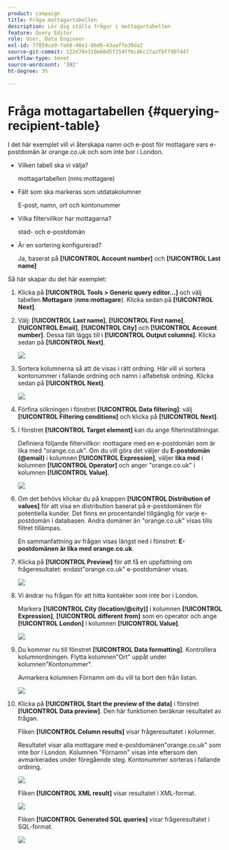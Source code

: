 ```yaml
---
product: campaign
title: Fråga mottagartabellen
description: Lär dig ställa frågor i mottagartabellen
feature: Query Editor
role: User, Data Engineer
exl-id: 7f859ce9-7ab8-46e1-8bd6-43aaffe30da2
source-git-commit: 122d78e310e66d5f354ffbc86c27a2fbff007447
workflow-type: tm+mt
source-wordcount: '392'
ht-degree: 3%

---
```


# Fråga mottagartabellen {#querying-recipient-table}



I det här exemplet vill vi återskapa namn och e-post för mottagare vars e-postdomän är orange.co.uk och som inte bor i London.

* Vilken tabell ska vi välja?

  mottagartabellen (nms:mottagare)

* Fält som ska markeras som utdatakolumner

  E-post, namn, ort och kontonummer

* Vilka filtervillkor har mottagarna?

  stad- och e-postdomän

* Är en sortering konfigurerad?

  Ja, baserat på **[!UICONTROL Account number]** och **[!UICONTROL Last name]**

Så här skapar du det här exemplet:

1. Klicka på **[!UICONTROL Tools > Generic query editor...]** och välj tabellen **Mottagare** (**nms:mottagare**). Klicka sedan på **[!UICONTROL Next]**.
1. Välj: **[!UICONTROL Last name]**, **[!UICONTROL First name]**, **[!UICONTROL Email]**, **[!UICONTROL City]** och **[!UICONTROL Account number]**. Dessa fält läggs till i **[!UICONTROL Output columns]**. Klicka sedan på **[!UICONTROL Next]**.

   ![](assets/query_editor_03.png)

1. Sortera kolumnerna så att de visas i rätt ordning. Här vill vi sortera kontonummer i fallande ordning och namn i alfabetisk ordning. Klicka sedan på **[!UICONTROL Next]**.

   ![](assets/query_editor_04.png)

1. Förfina sökningen i fönstret **[!UICONTROL Data filtering]**: välj **[!UICONTROL Filtering conditions]** och klicka på **[!UICONTROL Next]**.
1. I fönstret **[!UICONTROL Target element]** kan du ange filterinställningar.

   Definiera följande filtervillkor: mottagare med en e-postdomän som är lika med &quot;orange.co.uk&quot;. Om du vill göra det väljer du **E-postdomän (@email)** i kolumnen **[!UICONTROL Expression]**, väljer **lika med** i kolumnen **[!UICONTROL Operator]** och anger &quot;orange.co.uk&quot; i kolumnen **[!UICONTROL Value]**.

   ![](assets/query_editor_05.png)

1. Om det behövs klickar du på knappen **[!UICONTROL Distribution of values]** för att visa en distribution baserat på e-postdomänen för potentiella kunder. Det finns en procentandel tillgänglig för varje e-postdomän i databasen. Andra domäner än &quot;orange.co.uk&quot; visas tills filtret tillämpas.

   En sammanfattning av frågan visas längst ned i fönstret: **E-postdomänen är lika med orange.co.uk**.

1. Klicka på **[!UICONTROL Preview]** för att få en uppfattning om frågeresultatet: endast&quot;orange.co.uk&quot; e-postdomäner visas.

   ![](assets/query_editor_nveau_17.png)

1. Vi ändrar nu frågan för att hitta kontakter som inte bor i London.

   Markera **[!UICONTROL City (location/@city)]** i kolumnen **[!UICONTROL Expression]**, **[!UICONTROL different from]** som en operator och ange **[!UICONTROL London]** i kolumnen **[!UICONTROL Value]**.

   ![](assets/query_editor_08.png)

1. Du kommer nu till fönstret **[!UICONTROL Data formatting]**. Kontrollera kolumnordningen. Flytta kolumnen&quot;Ort&quot; uppåt under kolumnen&quot;Kontonummer&quot;.

   Avmarkera kolumnen Förnamn om du vill ta bort den från listan.

   ![](assets/query_editor_nveau_15.png)

1. Klicka på **[!UICONTROL Start the preview of the data]** i fönstret **[!UICONTROL Data preview]**. Den här funktionen beräknar resultatet av frågan.

   Fliken **[!UICONTROL Column results]** visar frågeresultatet i kolumner.

   Resultatet visar alla mottagare med e-postdomänen&quot;orange.co.uk&quot; som inte bor i London. Kolumnen &quot;Förnamn&quot; visas inte eftersom den avmarkerades under föregående steg. Kontonummer sorteras i fallande ordning.

   ![](assets/query_editor_nveau_12.png)

   Fliken **[!UICONTROL XML result]** visar resultatet i XML-format.

   ![](assets/query_editor_nveau_13.png)

   Fliken **[!UICONTROL Generated SQL queries]** visar frågeresultatet i SQL-format.

   ![](assets/query_editor_nveau_14.png)
